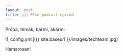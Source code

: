 ```yaml
---
layout: post
title: 🇭🇺 Első podcast epizód
---
```


Próba, témák, bármi, akármi.

![_config.yml]({{ site.baseurl }}/images/techteam.jpg)

Hamarosan!
